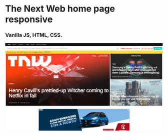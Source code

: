 # The Next Web home page responsive
### Vanilla JS, HTML, CSS.


![Image of TheNextWeb](https://github.com/BojoZahariev/TheNextWeb-homepage/blob/master/images/CaptureTNW.PNG)

